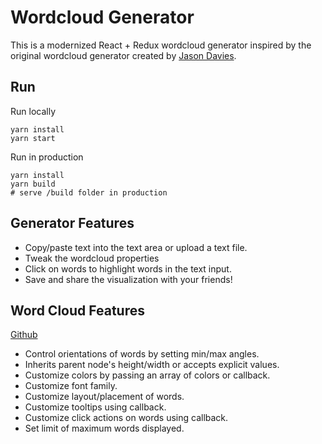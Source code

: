 # Wordcloud Generator

This is a modernized React + Redux wordcloud generator inspired by the original wordcloud generator created by [Jason Davies](https://www.jasondavies.com/wordcloud/).

## Run

Run locally

```
yarn install
yarn start
```

Run in production

```
yarn install
yarn build
# serve /build folder in production
```

## Generator Features

* Copy/paste text into the text area or upload a text file.
* Tweak the wordcloud properties
* Click on words to highlight words in the text input.
* Save and share the visualization with your friends!

## Word Cloud Features

[Github](https://github.com/chrisrzhou/react-wordcloud)

* Control orientations of words by setting min/max angles.
* Inherits parent node's height/width or accepts explicit values.
* Customize colors by passing an array of colors or callback.
* Customize font family.
* Customize layout/placement of words.
* Customize tooltips using callback.
* Customize click actions on words using callback.
* Set limit of maximum words displayed.
